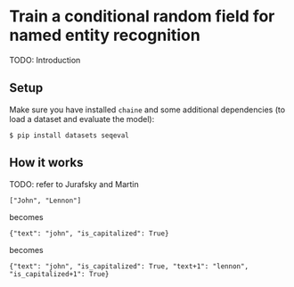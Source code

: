 # Train a conditional random field for named entity recognition

TODO: Introduction


## Setup

Make sure you have installed `chaine` and some additional dependencies (to load a dataset and evaluate the model):

```
$ pip install datasets seqeval
```


## How it works

TODO: refer to Jurafsky and Martin


```
["John", "Lennon"]
```

becomes

```
{"text": "john", "is_capitalized": True}
```

becomes

```
{"text": "john", "is_capitalized": True, "text+1": "lennon", "is_capitalized+1": True}
```
